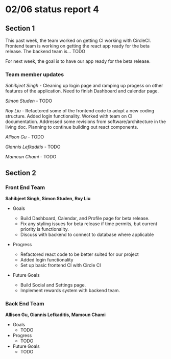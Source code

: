 # 02/06 status report 4

## Section 1
This past week, the team worked on getting CI working with CircleCI. Frontend team is working on getting the react app ready for the beta release. The backend team is... TODO

For next week, the goal is to have our app ready for the beta release.

### Team member updates
*Sahibjeet Singh* - Cleaning up login page and ramping up progess on other features of the application. Need to finish Dashboard and calendar page.

*Simon Studen* - TODO  

*Roy Liu* -  Refactored some of the frontend code to adopt a new coding structure. Added login functionality. Worked with team on CI documentation. Addressed some revisions from software/architecture in the living doc. Planning to continue building out react components. 

*Allison Gu* -  TODO  

*Giannis Lefkaditis* - TODO  

*Mamoun Chami* - TODO  


## Section 2

### Front End Team
**Sahibjeet Singh, Simon Studen, Roy Liu**
* Goals
  *  Build Dashboard, Calendar, and Profile page for beta release. 
  *  Fix any styling issues for beta release if time permits, but current priority is functionality.
  *  Discuss with backend to connect to database where applicable

* Progress
  * Refactored react code to be better suited for our project
  * Added login functionality
  * Set up basic frontend CI with Circle CI

* Future Goals
  * Build Social and Settings page.
  * Implement rewards system with backend team.
 
### Back End Team
**Allison Gu, Giannis Lefkaditis, Mamoun Chami**

* Goals   
  * TODO
* Progress   
  * TODO
* Future Goals   
  * TODO
 
